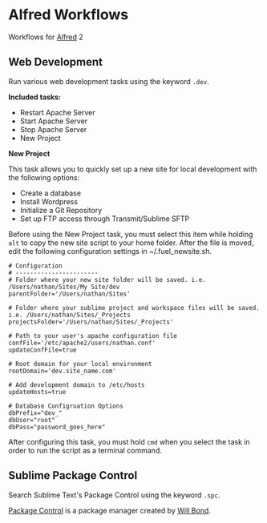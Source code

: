 Alfred Workflows
================

Workflows for [Alfred](http://alfredapp.com) 2

## Web Development

Run various web development tasks using the keyword `.dev`.

**Included tasks:**

- Restart Apache Server
- Start Apache Server
- Stop Apache Server
- New Project

**New Project**

This task allows you to quickly set up a new site for local development with the following options:

- Create a database
- Install Wordpress
- Initialize a Git Repository
- Set up FTP access through Transmit/Sublime SFTP

Before using the New Project task, you must select this item while holding `alt` to copy the new site script to your home folder. After the file is moved, edit the following configuration settings in ~/.fuel_newsite.sh.

	# Configuration
	# -----------------------
	# Folder where your new site folder will be saved. i.e. /Users/nathan/Sites/My Site/dev
	parentFolder='/Users/nathan/Sites'

	# Folder where your sublime project and workspace files will be saved. i.e. /Users/nathan/Sites/_Projects
	projectsFolder='/Users/nathan/Sites/_Projects'

	# Path to your user's apache configuration file
	confFile='/etc/apache2/users/nathan.conf'
	updateConfFile=true

	# Root domain for your local environment
	rootDomain='dev.site_name.com'

	# Add development domain to /etc/hosts
	updateHosts=true

	# Database Configruation Options
	dbPrefix="dev_"
	dbUser="root"
	dbPass="password_goes_here"

After configuring this task, you must hold `cmd` when you select the task in order to run the script as a terminal command.

Sublime Package Control
---

Search Sublime Text's Package Control using the keyword `.spc`.

[Package Control](https://sublime.wbond.net) is a package manager created by [Will Bond](http://wbond.net).
